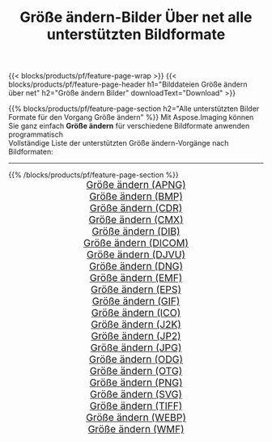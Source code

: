 ﻿---
title: Größe ändern-Bilder Über net alle unterstützten Bildformate 
weight: 3920
url: /de/net/resize 
lang: de
langdirlevel: 2
locales: zh-hans,ja,it,ru,de,es,fr,nl,id,lt,pl,pt,vi,tr,ko,zh-hant,ar,hi,th,sv,cs,uk,he
description: Mit Aspose.Imaging können Sie ganz einfach Größe ändern Bilder über net
---

{{< blocks/products/pf/feature-page-wrap >}}
{{< blocks/products/pf/feature-page-header h1="Bilddateien Größe ändern über net" h2="Größe ändern Bilder" downloadText="Download" >}}


{{% blocks/products/pf/feature-page-section  h2="Alle unterstützten Bilder Formate für den Vorgang Größe ändern" %}}
Mit Aspose.Imaging können Sie ganz einfach **Größe ändern** für verschiedene Bildformate anwenden programmatisch
<br/>
Vollständige Liste der unterstützten Größe ändern-Vorgänge nach Bildformaten:
<hr/>
{{% /blocks/products/pf/feature-page-section %}}
<div class="container-fluid productfamilypage bg-gray">
    <div class="convertypes bg-gray agp-content section">
        <div class="container">
		<div class="row other-converters" style="gap: 10px;font-size: 19px;text-align:center;">
		    <div class='col-md-2 other-converter remove-lp remove-rp'><a href="/imaging/de/net/resize/apng" style="padding:15px;">Größe ändern (APNG)</a></div><div class='col-md-2 other-converter remove-lp remove-rp'><a href="/imaging/de/net/resize/bmp" style="padding:15px;">Größe ändern (BMP)</a></div><div class='col-md-2 other-converter remove-lp remove-rp'><a href="/imaging/de/net/resize/cdr" style="padding:15px;">Größe ändern (CDR)</a></div><div class='col-md-2 other-converter remove-lp remove-rp'><a href="/imaging/de/net/resize/cmx" style="padding:15px;">Größe ändern (CMX)</a></div><div class='col-md-2 other-converter remove-lp remove-rp'><a href="/imaging/de/net/resize/dib" style="padding:15px;">Größe ändern (DIB)</a></div><div class='col-md-2 other-converter remove-lp remove-rp'><a href="/imaging/de/net/resize/dicom" style="padding:15px;">Größe ändern (DICOM)</a></div><div class='col-md-2 other-converter remove-lp remove-rp'><a href="/imaging/de/net/resize/djvu" style="padding:15px;">Größe ändern (DJVU)</a></div><div class='col-md-2 other-converter remove-lp remove-rp'><a href="/imaging/de/net/resize/dng" style="padding:15px;">Größe ändern (DNG)</a></div><div class='col-md-2 other-converter remove-lp remove-rp'><a href="/imaging/de/net/resize/emf" style="padding:15px;">Größe ändern (EMF)</a></div><div class='col-md-2 other-converter remove-lp remove-rp'><a href="/imaging/de/net/resize/eps" style="padding:15px;">Größe ändern (EPS)</a></div><div class='col-md-2 other-converter remove-lp remove-rp'><a href="/imaging/de/net/resize/gif" style="padding:15px;">Größe ändern (GIF)</a></div><div class='col-md-2 other-converter remove-lp remove-rp'><a href="/imaging/de/net/resize/ico" style="padding:15px;">Größe ändern (ICO)</a></div><div class='col-md-2 other-converter remove-lp remove-rp'><a href="/imaging/de/net/resize/j2k" style="padding:15px;">Größe ändern (J2K)</a></div><div class='col-md-2 other-converter remove-lp remove-rp'><a href="/imaging/de/net/resize/jp2" style="padding:15px;">Größe ändern (JP2)</a></div><div class='col-md-2 other-converter remove-lp remove-rp'><a href="/imaging/de/net/resize/jpg" style="padding:15px;">Größe ändern (JPG)</a></div><div class='col-md-2 other-converter remove-lp remove-rp'><a href="/imaging/de/net/resize/odg" style="padding:15px;">Größe ändern (ODG)</a></div><div class='col-md-2 other-converter remove-lp remove-rp'><a href="/imaging/de/net/resize/otg" style="padding:15px;">Größe ändern (OTG)</a></div><div class='col-md-2 other-converter remove-lp remove-rp'><a href="/imaging/de/net/resize/png" style="padding:15px;">Größe ändern (PNG)</a></div><div class='col-md-2 other-converter remove-lp remove-rp'><a href="/imaging/de/net/resize/svg" style="padding:15px;">Größe ändern (SVG)</a></div><div class='col-md-2 other-converter remove-lp remove-rp'><a href="/imaging/de/net/resize/tiff" style="padding:15px;">Größe ändern (TIFF)</a></div><div class='col-md-2 other-converter remove-lp remove-rp'><a href="/imaging/de/net/resize/webp" style="padding:15px;">Größe ändern (WEBP)</a></div><div class='col-md-2 other-converter remove-lp remove-rp'><a href="/imaging/de/net/resize/wmf" style="padding:15px;">Größe ändern (WMF)</a></div>
                </div>
        </div>
    </div>
</div>
<br/>
